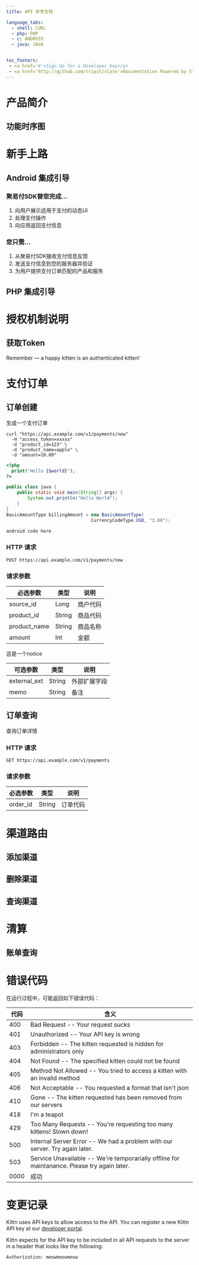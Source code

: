 ```yaml
---
title: API 参考文档

language_tabs:
  - shell: CURL
  - php: PHP 
  - c: ANDROID
  - java: JAVA


toc_footers:
 - <a href='#'>Sign Up for a Developer Key</a>
 - <a href='http://github.com/tripit/slate'>Documentation Powered by Slate</a>
---
```

# 产品简介
## 功能时序图

# 新手上路
## Android 集成引导

### 聚易付SDK替您完成...

1. 向用户展示适用于支付的动态UI
2. 处理支付操作
3. 向应用返回支付信息

### 您只需...

1. 从聚易付SDK接收支付信息反馈
2. 发送支付信息到您的服务器并验证
3. 为用户提供支付订单匹配的产品和服务

## PHP 集成引导

# 授权机制说明
## 获取Token
<aside class="success">
Remember — a happy kitten is an authenticated kitten!
</aside>

# 支付订单
## 订单创建
生成一个支付订单

```shell
curl "https://api.example.com/v1/payments/new"
  -H "access_token=xxxxx"
  -d "product_id=123" \
  -d "product_name=apple" \
  -d "amount=10.00"
```


```php
<?php
  print("Hello {$world}");
?>
```

```java
public class java {
    public static void main(String[] args) {
        System.out.println("Hello World");
    }
}
BasicAmountType billingAmount = new BasicAmountType(
                                CurrencyCodeType.USD, "3.00");

```

```c
android code here
```

### HTTP 请求

`POST https://api.example.com/v1/payments/new`

### 请求参数

必选参数 | 类型 | 说明
--------- | ------- | -----------
source_id | Long | 商户代码
product_id | String | 商品代码
product_name | String | 商品名称
amount | Int | 金额
<aside class="notice">
这是一个notice
</aside>

可选参数 | 类型 | 说明
--------- | ------- | -----------
external_ext | String | 外部扩展字段
memo | String | 备注

## 订单查询

查询订单详情

### HTTP 请求

`GET https://api.example.com/v1/payments`

### 请求参数

必选参数 | 类型 | 说明
--------- | ------- | -----------
order_id | String | 订单代码

# 渠道路由
## 添加渠道
## 删除渠道
## 查询渠道
# 清算
## 账单查询
# 错误代码

在运行过程中，可能返回如下错误代码：

代码 | 含义
---------- | -------
400 | Bad Request -- Your request sucks
401 | Unauthorized -- Your API key is wrong
403 | Forbidden -- The kitten requested is hidden for administrators only
404 | Not Found -- The specified kitten could not be found
405 | Method Not Allowed -- You tried to access a kitten with an invalid method
406 | Not Acceptable -- You requested a format that isn't json
410 | Gone -- The kitten requested has been removed from our servers
418 | I'm a teapot
429 | Too Many Requests -- You're requesting too many kittens! Slown down!
500 | Internal Server Error -- We had a problem with our server. Try again later.
503 | Service Unavailable -- We're temporarially offline for maintanance. Please try again later.
0000| 成功

# 变更记录

Kittn uses API keys to allow access to the API. You can register a new Kittn API key at our [developer portal](http://example.com/developers).

Kittn expects for the API key to be included in all API requests to the server in a header that looks like the following:

`Authorization: meowmeowmeow`


